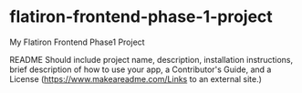 # flatiron-frontend-phase-1-project
My Flatiron Frontend Phase1 Project

README
Should include project name, description, installation instructions, brief description of how to use your app, a Contributor's Guide, and a License (https://www.makeareadme.com/Links to an external site.)